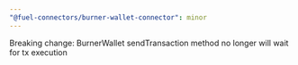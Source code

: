 ```yaml
---
"@fuel-connectors/burner-wallet-connector": minor
---
```


Breaking change: BurnerWallet sendTransaction method no longer will wait for tx execution
